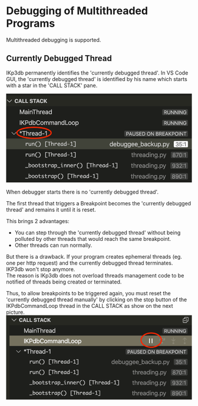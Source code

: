 # Debugging of Multithreaded Programs

Multithreaded debugging is supported.

## Currently Debugged Thread

IKp3db permanently identifies the 'currently debugged thread'.
In VS Code GUI, the 'currently debugged thread' is identified by his name which starts 
with a star in the 'CALL STACK' pane.

![truc](../images/identify_cdt.png)

When debugger starts there is no 'currently debugged thread'.

The first thread that triggers a Breakpoint becomes the 'currently debugged thread' and 
remains it until it is reset. 

This brings 2 advantages:

* You can step through the 'currently debugged thread' without being polluted by other threads that would reach the same breakpoint.
* Other threads can run normally.

But there is a drawback. If your program creates ephemeral threads (eg. one per http request) and the currently debugged thread terminates. IKP3db won't stop anymore.<br/>
The reason is IKp3db does not overload threads management code to be notified of threads being created or terminated.

Thus, to allow breakpoints to be triggered again, you must reset the 'currently debugged thread manually' by clicking on the stop button of the IKPdbCommandLoop thread in the CALL STACK as show on the next picture.
![reset](../images/reset_cdt.png)




